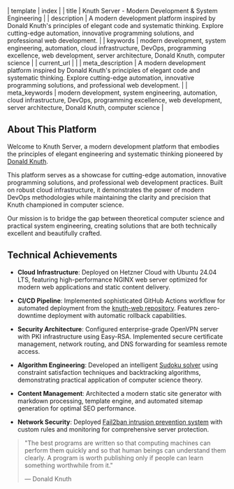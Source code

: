 | template | index |
| title | Knuth Server - Modern Development & System Engineering |
| description | A modern development platform inspired by Donald Knuth's principles of elegant code and systematic thinking. Explore cutting-edge automation, innovative programming solutions, and professional web development. |
| keywords | modern development, system engineering, automation, cloud infrastructure, DevOps, programming excellence, web development, server architecture, Donald Knuth, computer science |
| current_url |  |
| meta_description | A modern development platform inspired by Donald Knuth's principles of elegant code and systematic thinking. Explore cutting-edge automation, innovative programming solutions, and professional web development. |
| meta_keywords | modern development, system engineering, automation, cloud infrastructure, DevOps, programming excellence, web development, server architecture, Donald Knuth, computer science |

## About This Platform

Welcome to Knuth Server, a modern development platform that embodies the principles of elegant engineering and systematic thinking pioneered by <a href="/knuth.html">Donald Knuth</a>.

This platform serves as a showcase for cutting-edge automation, innovative programming solutions, and professional web development practices. Built on robust cloud infrastructure, it demonstrates the power of modern DevOps methodologies while maintaining the clarity and precision that Knuth championed in computer science.

Our mission is to bridge the gap between theoretical computer science and practical system engineering, creating solutions that are both technically excellent and beautifully crafted.

## Technical Achievements

- **Cloud Infrastructure**: Deployed on Hetzner Cloud with Ubuntu 24.04 LTS, featuring high-performance NGINX web server optimized for modern web applications and static content delivery.

- **CI/CD Pipeline**: Implemented sophisticated GitHub Actions workflow for automated deployment from the <a href="https://github.com/ane1990/knuth-web">knuth-web repository</a>. Features zero-downtime deployment with automatic rollback capabilities.

- **Security Architecture**: Configured enterprise-grade OpenVPN server with PKI infrastructure using Easy-RSA. Implemented secure certificate management, network routing, and DNS forwarding for seamless remote access.

- **Algorithm Engineering**: Developed an intelligent <a href="/sudoku_solver.html">Sudoku solver</a> using constraint satisfaction techniques and backtracking algorithms, demonstrating practical application of computer science theory.

- **Content Management**: Architected a modern static site generator with markdown processing, template engine, and automated sitemap generation for optimal SEO performance.

- **Network Security**: Deployed <a href="/02-blog-a-fail2ban-quick-guide.html">Fail2ban intrusion prevention system</a> with custom rules and monitoring for comprehensive server protection. 

> "The best programs are written so that computing machines can perform them quickly and so that human beings can understand them clearly. A program is worth publishing only if people can learn something worthwhile from it."
>
> — Donald Knuth


